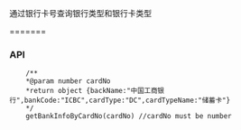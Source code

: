 通过银行卡号查询银行类型和银行卡类型

=======

###  API
		/**
		*@param number cardNo
		*return object {backName:"中国工商银行",bankCode:"ICBC",cardType:"DC",cardTypeName:"储蓄卡"}
		*/
		getBankInfoByCardNo(cardNo) //cardNo must be number

